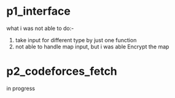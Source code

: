 # p1_interface
what i was not able to do:-
1. take input for different type by just one function
2. not able to handle map input, but i was able Encrypt the map

# p2_codeforces_fetch
in progress
